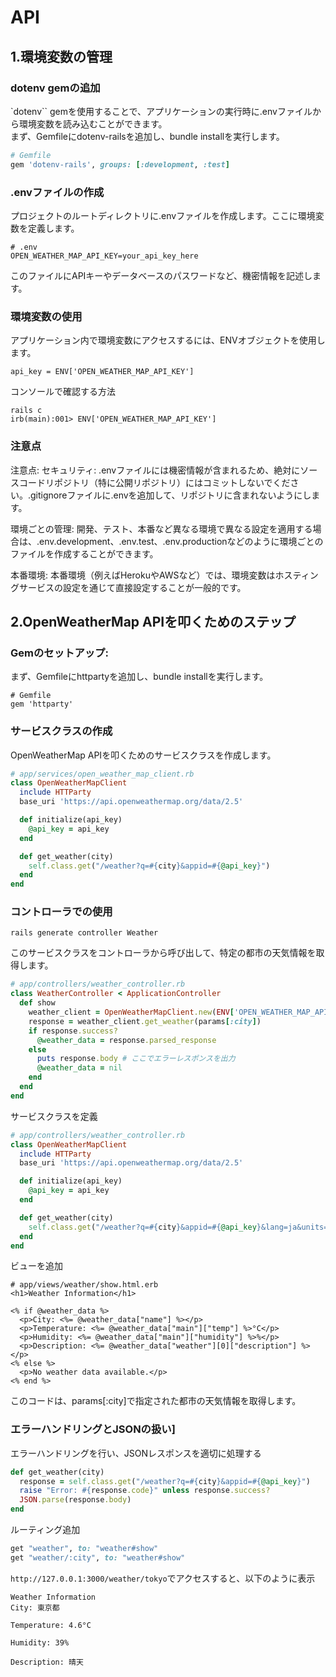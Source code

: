 # API
## 1.環境変数の管理
### dotenv gemの追加
`dotenv`` gemを使用することで、アプリケーションの実行時に.envファイルから環境変数を読み込むことができます。<br>
まず、Gemfileにdotenv-railsを追加し、bundle installを実行します。

```rb
# Gemfile
gem 'dotenv-rails', groups: [:development, :test]
```
### .envファイルの作成
プロジェクトのルートディレクトリに.envファイルを作成します。ここに環境変数を定義します。
```
# .env
OPEN_WEATHER_MAP_API_KEY=your_api_key_here
```
このファイルにAPIキーやデータベースのパスワードなど、機密情報を記述します。
### 環境変数の使用
アプリケーション内で環境変数にアクセスするには、ENVオブジェクトを使用します。
```
api_key = ENV['OPEN_WEATHER_MAP_API_KEY']
```
コンソールで確認する方法
```
rails c
irb(main):001> ENV['OPEN_WEATHER_MAP_API_KEY']
```
### 注意点
注意点:
セキュリティ: .envファイルには機密情報が含まれるため、絶対にソースコードリポジトリ（特に公開リポジトリ）にはコミットしないでください。.gitignoreファイルに.envを追加して、リポジトリに含まれないようにします。

環境ごとの管理: 開発、テスト、本番など異なる環境で異なる設定を適用する場合は、.env.development、.env.test、.env.productionなどのように環境ごとのファイルを作成することができます。

本番環境: 本番環境（例えばHerokuやAWSなど）では、環境変数はホスティングサービスの設定を通じて直接設定することが一般的です。


## 2.OpenWeatherMap APIを叩くためのステップ
### Gemのセットアップ:
まず、Gemfileにhttpartyを追加し、bundle installを実行します。
```
# Gemfile
gem 'httparty'
```
### サービスクラスの作成
OpenWeatherMap APIを叩くためのサービスクラスを作成します。
```rb
# app/services/open_weather_map_client.rb
class OpenWeatherMapClient
  include HTTParty
  base_uri 'https://api.openweathermap.org/data/2.5'

  def initialize(api_key)
    @api_key = api_key
  end

  def get_weather(city)
    self.class.get("/weather?q=#{city}&appid=#{@api_key}")
  end
end
```

### コントローラでの使用
```
rails generate controller Weather
```
このサービスクラスをコントローラから呼び出して、特定の都市の天気情報を取得します。
```rb
# app/controllers/weather_controller.rb
class WeatherController < ApplicationController
  def show
    weather_client = OpenWeatherMapClient.new(ENV['OPEN_WEATHER_MAP_API_KEY'])
    response = weather_client.get_weather(params[:city])
    if response.success?
      @weather_data = response.parsed_response
    else
      puts response.body # ここでエラーレスポンスを出力
      @weather_data = nil
    end
  end
end
```

サービスクラスを定義
```rb
# app/controllers/weather_controller.rb
class OpenWeatherMapClient
  include HTTParty
  base_uri 'https://api.openweathermap.org/data/2.5'

  def initialize(api_key)
    @api_key = api_key
  end

  def get_weather(city)
    self.class.get("/weather?q=#{city}&appid=#{@api_key}&lang=ja&units=metric")
  end
end
```

ビューを追加
```erb
# app/views/weather/show.html.erb
<h1>Weather Information</h1>

<% if @weather_data %>
  <p>City: <%= @weather_data["name"] %></p>
  <p>Temperature: <%= @weather_data["main"]["temp"] %>°C</p>
  <p>Humidity: <%= @weather_data["main"]["humidity"] %>%</p>
  <p>Description: <%= @weather_data["weather"][0]["description"] %></p>
<% else %>
  <p>No weather data available.</p>
<% end %>
```

このコードは、params[:city]で指定された都市の天気情報を取得します。
### エラーハンドリングとJSONの扱い]
エラーハンドリングを行い、JSONレスポンスを適切に処理する
```rb
def get_weather(city)
  response = self.class.get("/weather?q=#{city}&appid=#{@api_key}")
  raise "Error: #{response.code}" unless response.success?
  JSON.parse(response.body)
end
```

ルーティング追加
```rb
get "weather", to: "weather#show"
get "weather/:city", to: "weather#show"
```

`http://127.0.0.1:3000/weather/tokyo`でアクセスすると、以下のように表示
```
Weather Information
City: 東京都

Temperature: 4.6°C

Humidity: 39%

Description: 晴天
```